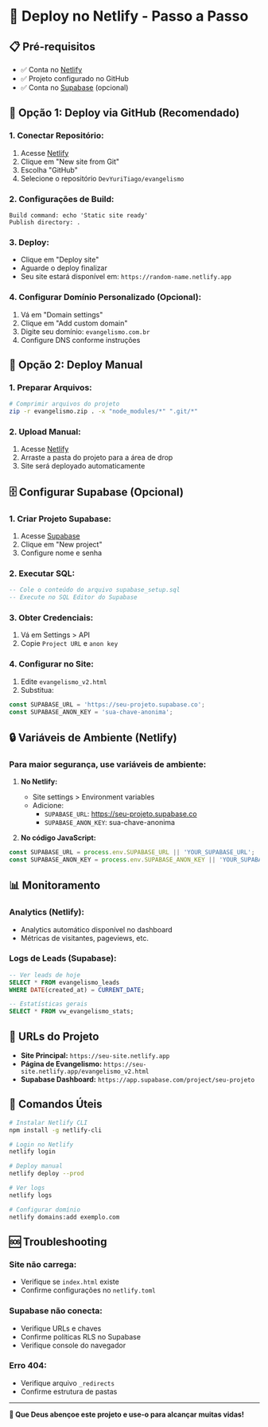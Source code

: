 # 🚀 Deploy no Netlify - Passo a Passo

## 📋 **Pré-requisitos**
- ✅ Conta no [Netlify](https://netlify.com)
- ✅ Projeto configurado no GitHub
- ✅ Conta no [Supabase](https://supabase.com) (opcional)

## 🔧 **Opção 1: Deploy via GitHub (Recomendado)**

### **1. Conectar Repositório:**
1. Acesse [Netlify](https://app.netlify.com)
2. Clique em "New site from Git"
3. Escolha "GitHub"
4. Selecione o repositório `DevYuriTiago/evangelismo`

### **2. Configurações de Build:**
```
Build command: echo 'Static site ready'
Publish directory: .
```

### **3. Deploy:**
- Clique em "Deploy site"
- Aguarde o deploy finalizar
- Seu site estará disponível em: `https://random-name.netlify.app`

### **4. Configurar Domínio Personalizado (Opcional):**
1. Vá em "Domain settings"
2. Clique em "Add custom domain"
3. Digite seu domínio: `evangelismo.com.br`
4. Configure DNS conforme instruções

## 🔧 **Opção 2: Deploy Manual**

### **1. Preparar Arquivos:**
```bash
# Comprimir arquivos do projeto
zip -r evangelismo.zip . -x "node_modules/*" ".git/*"
```

### **2. Upload Manual:**
1. Acesse [Netlify](https://app.netlify.com)
2. Arraste a pasta do projeto para a área de drop
3. Site será deployado automaticamente

## 🗄️ **Configurar Supabase (Opcional)**

### **1. Criar Projeto Supabase:**
1. Acesse [Supabase](https://app.supabase.com)
2. Clique em "New project"
3. Configure nome e senha

### **2. Executar SQL:**
```sql
-- Cole o conteúdo do arquivo supabase_setup.sql
-- Execute no SQL Editor do Supabase
```

### **3. Obter Credenciais:**
1. Vá em Settings > API
2. Copie `Project URL` e `anon key`

### **4. Configurar no Site:**
1. Edite `evangelismo_v2.html`
2. Substitua:
```javascript
const SUPABASE_URL = 'https://seu-projeto.supabase.co';
const SUPABASE_ANON_KEY = 'sua-chave-anonima';
```

## 🔒 **Variáveis de Ambiente (Netlify)**

### **Para maior segurança, use variáveis de ambiente:**

1. **No Netlify:**
   - Site settings > Environment variables
   - Adicione:
     - `SUPABASE_URL`: https://seu-projeto.supabase.co
     - `SUPABASE_ANON_KEY`: sua-chave-anonima

2. **No código JavaScript:**
```javascript
const SUPABASE_URL = process.env.SUPABASE_URL || 'YOUR_SUPABASE_URL';
const SUPABASE_ANON_KEY = process.env.SUPABASE_ANON_KEY || 'YOUR_SUPABASE_ANON_KEY';
```

## 📊 **Monitoramento**

### **Analytics (Netlify):**
- Analytics automático disponível no dashboard
- Métricas de visitantes, pageviews, etc.

### **Logs de Leads (Supabase):**
```sql
-- Ver leads de hoje
SELECT * FROM evangelismo_leads 
WHERE DATE(created_at) = CURRENT_DATE;

-- Estatísticas gerais
SELECT * FROM vw_evangelismo_stats;
```

## 🎯 **URLs do Projeto**

- **Site Principal:** `https://seu-site.netlify.app`
- **Página de Evangelismo:** `https://seu-site.netlify.app/evangelismo_v2.html`
- **Supabase Dashboard:** `https://app.supabase.com/project/seu-projeto`

## 🔧 **Comandos Úteis**

```bash
# Instalar Netlify CLI
npm install -g netlify-cli

# Login no Netlify
netlify login

# Deploy manual
netlify deploy --prod

# Ver logs
netlify logs

# Configurar domínio
netlify domains:add exemplo.com
```

## 🆘 **Troubleshooting**

### **Site não carrega:**
- Verifique se `index.html` existe
- Confirme configurações no `netlify.toml`

### **Supabase não conecta:**
- Verifique URLs e chaves
- Confirme políticas RLS no Supabase
- Verifique console do navegador

### **Erro 404:**
- Verifique arquivo `_redirects`
- Confirme estrutura de pastas

---

**🙏 Que Deus abençoe este projeto e use-o para alcançar muitas vidas!**
